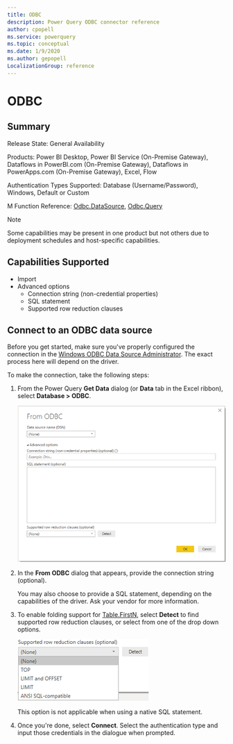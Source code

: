 ```yaml
---
title: ODBC
description: Power Query ODBC connector reference
author: cpopell
ms.service: powerquery
ms.topic: conceptual
ms.date: 1/9/2020
ms.author: gepopell
LocalizationGroup: reference
---
```


# ODBC
 
## Summary
 
Release State: General Availability

Products: Power BI Desktop, Power BI Service (On-Premise Gateway), Dataflows in PowerBI.com (On-Premise Gateway), Dataflows in PowerApps.com (On-Premise Gateway), Excel, Flow

Authentication Types Supported: Database (Username/Password), Windows, Default or Custom

M Function Reference: [Odbc.DataSource](https://docs.microsoft.com/powerquery-m/odbc-datasource), [Odbc.Query](https://docs.microsoft.com/powerquery-m/odbc-query)

>[!Note]
> Some capabilities may be present in one product but not others due to deployment schedules and host-specific capabilities.
 
## Capabilities Supported
* Import
* Advanced options
  * Connection string (non-credential properties)
  * SQL statement
  * Supported row reduction clauses
    
## Connect to an ODBC data source
Before you get started, make sure you've properly configured the connection in the [Windows ODBC Data Source Administrator](https://docs.microsoft.com/sql/odbc/admin/odbc-data-source-administrator?view=sql-server-ver15). The exact process here will depend on the driver.

To make the connection, take the following steps:
 
1. From the Power Query **Get Data** dialog (or **Data** tab in the Excel ribbon), select **Database > ODBC**.
 
   ![ODBC connection builder in Power BI](../images/ODBCbuilder.png)
 
2. In the **From ODBC** dialog that appears, provide the connection string (optional).

   You may also choose to provide a SQL statement, depending on the capabilities of the driver. Ask your vendor for more information.

3. To enable folding support for [Table.FirstN](https://docs.microsoft.com/powerquery-m/table-firstn), select **Detect** to find supported row reduction clauses, or select from one of the drop down options.

   ![Drop down options: Top, Limit, Limit and Offset, ANSI SQL compatible](../images/ODBCrowreduction.png)

   This option is not applicable when using a native SQL statement.

4. Once you're done, select **Connect**. Select the authentication type and input those credentials in the dialogue when prompted.
